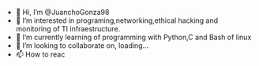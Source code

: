 - 👋 Hi, I’m @JuanchoGonza98
- 👀 I’m interested in programing,networking,ethical hacking and monitoring of TI infraestructure. 
- 🌱 I’m currently learning of programming with Python,C and Bash of linux
- 💞️ I’m looking to collaborate on, loading...
- 📫 How to reac

<!---
JuanchoGonza98/JuanchoGonza98 is a ✨ special ✨ repository because its `README.md` (this file) appears on your GitHub profile.
You can click the Preview link to take a look at your changes.
--->
